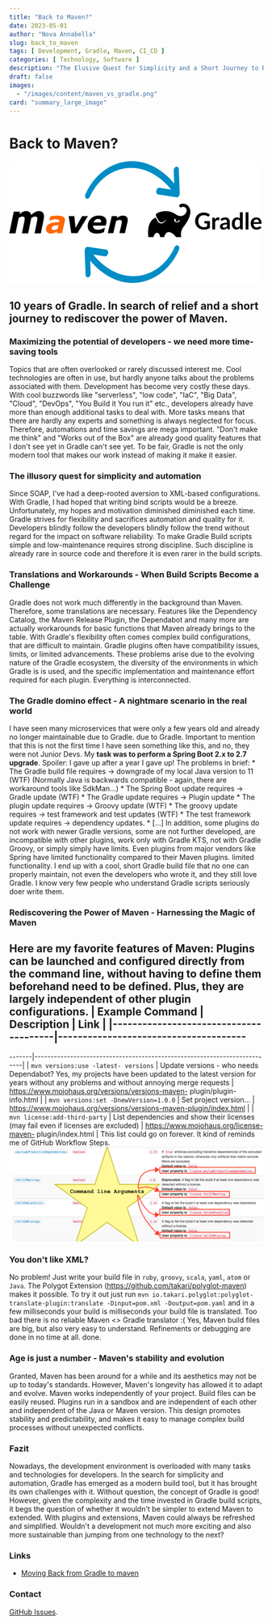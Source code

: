 ```yaml
---
title: "Back to Maven?"
date: 2023-05-01
author: "Nova Annabella"
slug: back_to_maven
tags: [ Development, Gradle, Maven, CI_CD ]
categories: [ Technology, Software ]
description: "The Elusive Quest for Simplicity and a Short Journey to Rediscover the Power of Maven."
draft: false
images:
  - "/images/content/maven_vs_gradle.png"
card: "summary_large_image"
---
```




# Back to Maven?

[![maven_vs_gradle](/images/content/maven_vs_gradle.png)](https://phauer.com/2018/moving-back-from-gradle-to-maven/)

## 10 years of Gradle. In search of relief and a short journey to rediscover the power of Maven.



### Maximizing the potential of developers - we need more time-saving tools

Topics that are often overlooked or rarely discussed interest me. Cool technologies are often in use, but hardly anyone
talks about the problems associated with them. Development has become very costly these days. With cool buzzwords like
"serverless", "low code", "IaC", "Big Data", "Cloud", "DevOps", "You Build it You run it" etc., developers already have
more than enough additional tasks to deal with. More tasks means that there are hardly any experts and something is
always neglected for focus. Therefore, automations and time savings are mega important. "Don't make me think" and "Works
out of the Box" are already good quality features that I don't see yet in Gradle can't see yet. To be fair, Gradle is
not the only modern tool that makes our work instead of making it make it easier.

### The illusory quest for simplicity and automation

Since SOAP, I've had a deep-rooted aversion to XML-based configurations. With Gradle, I had hoped that writing bind
scripts would be a breeze. Unfortunately, my hopes and motivation diminished diminished each time. Gradle strives for
flexibility and sacrifices automation and quality for it. Developers blindly follow the developers blindly follow the
trend without regard for the impact on software reliability. To make Gradle Build scripts simple and low-maintenance
requires strong discipline. Such discipline is already rare in source code and therefore it is even rarer in the build
scripts.

### Translations and Workarounds - When Build Scripts Become a Challenge

Gradle does not work much differently in the background than Maven. Therefore, some translations are necessary. Features
like the Dependency Catalog, the Maven Release Plugin, the Dependabot and many more are actually workarounds for basic
functions that Maven already brings to the table. With Gradle's flexibility often comes complex build configurations,
that are difficult to maintain. Gradle plugins often have compatibility issues, limits, or limited advancements. These
problems arise due to the evolving nature of the Gradle ecosystem, the diversity of the environments in which Gradle is
is used, and the specific implementation and maintenance effort required for each plugin. Everything is interconnected.

### The Gradle domino effect - A nightmare scenario in the real world

I have seen many microservices that were only a few years old and already no longer maintainable due to Gradle. due to
Gradle. Important to mention that this is not the first time I have seen something like this, and no, they were not
Junior Devs. My **task was to perform a Spring Boot 2.x to 2.7 upgrade**. Spoiler: I gave up after a year I gave up!
The problems in brief: * The Gradle build file requires -> downgrade of my local Java version to 11 (WTF) (Normally
Java is  backwards compatible - again, there are workaround tools like SdkMan...) * The Spring Boot update requires ->
Gradle update (WTF) * The Gradle update requires -> Plugin update * The plugin update requires -> Groovy update (WTF) *
The groovy update requires -> test framework and test updates (WTF) * The test framework update requires -> dependency
updates. * \[...]  In addition, some plugins do not work with newer Gradle versions, some are not further  developed,
are incompatible with other plugins, work only with Gradle KTS, not with Gradle Groovy, or simply  simply have limits.
Even plugins from major vendors like Spring have limited functionality compared to their Maven plugins.  limited
functionality. I end up with a cool, short Gradle build file that no one can properly maintain,  not even the
developers who wrote it, and they still love Gradle. I know very few people who  understand Gradle scripts seriously
doer write them.

### Rediscovering the Power of Maven - Harnessing the Magic of Maven

Here are my favorite features of Maven: Plugins can be launched and configured directly from the command line, without
having to define them beforehand need to be defined. Plus, they are largely independent of other plugin configurations.
| Example Command | Description | Link | |---------------------------------------|--------------------------------------
------------------------------------------------------------------------------------------------------------------------
-------|--------------------------------------------------------------------------| | `mvn versions:use -latest-
versions` | Update versions - who needs Dependabot? Yes, my projects have been updated to the latest version for years
without any problems and without annoying merge requests | https://www.mojohaus.org/versions/versions-maven-
plugin/plugin-info.html | | `mvn versions:set -DnewVersion=1.0.0` | Set project version...
| https://www.mojohaus.org/versions/versions-maven-plugin/index.html | | `mvn license:add-third-party` | List
dependencies and show their licenses (may fail even if licenses are excluded) | https://www.mojohaus.org/license-maven-
plugin/index.html | This list could go on forever. It kind of reminds me of GitHub Workflow Steps.
![maven_plugin_command_line_args](/images/content/maven_plugin_command_line_args.png)

### You don't like XML?

No problem! Just write your build file in `ruby`, `groovy`, `scala`, `yaml`, `atom` or `Java`. The Polygot Extension
(https://github.com/takari/polyglot-maven) makes it possible. To try it out just run `mvn io.takari.polyglot:polyglot-
translate-plugin:translate -Dinput=pom.xml -Doutput=pom.yaml` and in a few milliseconds your build is milliseconds your
build file is translated. Too bad there is no reliable Maven <> Gradle translator :( Yes, Maven build files are big, but
also very easy to understand. Refinements or debugging are done in no time at all. done.

### Age is just a number - Maven's stability and evolution

Granted, Maven has been around for a while and its aesthetics may not be up to today's standards. However, Maven's
longevity has allowed it to adapt and evolve. Maven works independently of your project. Build files can be easily
reused. Plugins run in a sandbox and are independent of each other and independent of the Java or Maven version. This
design promotes stability and predictability, and makes it easy to manage complex build processes without unexpected
conflicts.

### Fazit

Nowadays, the development environment is overloaded with many tasks and technologies for developers. In the search for
simplicity and automation, Gradle has emerged as a modern build tool, but it has brought its own challenges with it.
Without question, the concept of Gradle is good! However, given the complexity and the time invested in Gradle build
scripts, it begs the question of whether it wouldn't be simpler to extend Maven to extended. With plugins and
extensions, Maven could always be refreshed and simplified. Wouldn't a development not much more exciting and also more
sustainable than jumping from one technology to the next?

### Links

* [Moving Back from Gradle to maven](https://phauer.com/2018/moving-back-from-gradle-to-maven/)

### Contact

[GitHub Issues](https://github.com/NovaAnnabella/the_unspoken/issues/new/choose).
